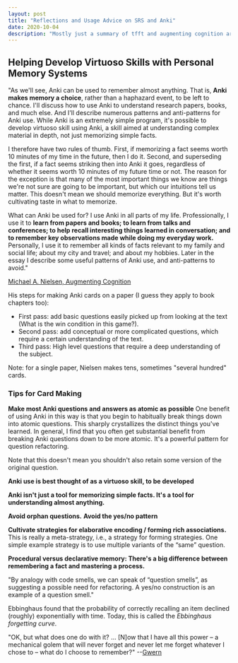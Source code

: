```yaml
---
layout: post
title: "Reflections and Usage Advice on SRS and Anki"
date: 2020-10-04
description: "Mostly just a summary of tfft and augmenting cognition articles."
---
```

## Helping Develop Virtuoso Skills with Personal Memory Systems
"As we'll see, Anki can be used to remember almost anything. That is, **Anki makes memory a choice**, rather than a haphazard event, to be left to chance. I'll discuss how to use Anki to understand research papers, books, and much else. And I'll describe numerous patterns and anti-patterns for Anki use. While Anki is an extremely simple program, it's possible to develop virtuoso skill using Anki, a skill aimed at understanding complex material in depth, not just memorizing simple facts.

I therefore have two rules of thumb. First, if memorizing a fact seems worth 10 minutes of my time in the future, then I do it. Second, and superseding the first, if a fact seems striking then into Anki it goes, regardless of whether it seems worth 10 minutes of my future time or not. The reason for the exception is that many of the most important things we know are things we're not sure are going to be important, but which our intuitions tell us matter. This doesn't mean we should memorize everything. But it's worth cultivating taste in what to memorize.

What can Anki be used for? I use Anki in all parts of my life. Professionally, I use it to **learn from papers and books; to learn from talks and conferences; to help recall interesting things learned in conversation; and to remember key observations made while doing my everyday work.** Personally, I use it to remember all kinds of facts relevant to my family and social life; about my city and travel; and about my hobbies. Later in the essay I describe some useful patterns of Anki use, and anti-patterns to avoid."

[Michael A. Nielsen, Augmenting Cognition](http://augmentingcognition.com)

His steps for making Anki cards on a paper (I guess they apply to book chapters too):
- First pass: add basic questions easily picked up from looking at the text (What is the win condition in this game?).
- Second pass: add conceptual or more complicated questions, which require a certain understanding of the text.
- Third pass: High level questions that require a deep understanding of the subject.

Note: for a single paper, Nielsen makes tens, sometimes "several hundred" cards.

### Tips for Card Making
**Make most Anki questions and answers as atomic as possible**
One benefit of using Anki in this way is that you begin to habitually break things down into atomic questions. This sharply crystallizes the distinct things you've learned. In general, I find that you often get substantial benefit from breaking Anki questions down to be more atomic. It's a powerful pattern for question refactoring.

Note that this doesn't mean you shouldn't also retain some version of the original question.

**Anki use is best thought of as a virtuoso skill, to be developed**

**Anki isn't just a tool for memorizing simple facts. It's a tool for understanding almost anything.**

**Avoid orphan questions.**
**Avoid the yes/no pattern**

**Cultivate strategies for elaborative encoding / forming rich associations.** This is really a meta-strategy, i.e., a strategy for forming strategies. One simple example strategy is to use multiple variants of the “same” question.

**Procedural versus declarative memory: There's a big difference between remembering a fact and mastering a process.**

"By analogy with code smells, we can speak of “question smells”, as suggesting a possible need for refactoring. A yes/no construction is an example of a question smell."

Ebbinghaus found that the probability of correctly recalling an item declined (roughly) exponentially with time. Today, this is called the *Ebbinghaus forgetting curve*.

"OK, but what does one do with it? … [N]ow that I have all this power – a mechanical golem that will never forget and never let me forget whatever I chose to – what do I choose to remember?" --[Gwern](https://www.gwern.net/Spaced-repetition)

